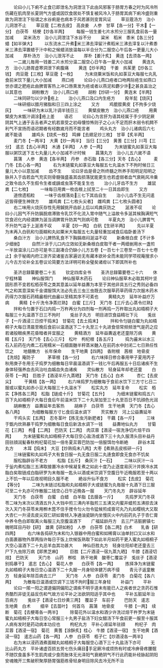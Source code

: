 <!-- { "loadSidebar": true } -->
　　论曰小儿下痢不止食已即泄名为洞泄注下此由风邪客于肠胃方春之时为风冷所伤藏在肌肉至长夏阴气方盛或因饮食居处不慎复被风冷入于肠胃其病下痢冷盛则重故为洞泄注下俗谓之水谷痢是也病本于风若甚则变胃风证
　　草豆蔲汤方　治小儿洞泄不止
　　草豆蔲【二枚去皮】　高良姜　人参　甘草【各一分】干木【一分】　白茯苓　桔梗【炒各半两】
　　每服一钱生姜七片水煎分三服乳食前各一量加减
　　梁米汤方　治小儿洞泄注下水谷不分
　　粱米　稻米　黍米【各三分】　蜡【如半弹大】
　　以东流水二升煮米三沸去滓留汁煮稻米三沸去滓复以汁煮黍米三沸去滓置蜡于汁中和之候蜡消放温每以半合分为二服空心午后各一更量儿大小加减
　　厚朴汤方　治小儿泄泻不止
　　厚朴【姜汁炙】　黄连【去须各一两】
　　一二嵗儿毎用一钱姜二片水煎分温二服空心日午各一量大小加减
　　黄连丸方　治小儿肠胃虚寒洞泄下痢腹痛
　　黄连【炒半两】　干姜　呉茱茰【炒各三钱】　肉豆蔲【三枚】草豆蔲【一枚】
　　为末烧粟米饭和丸如菉豆大每服七丸乳食前米饮下量儿大小加减
　　燕口疮
　　论曰小儿燕口疮者口吻两际疮生如燕口世亦谓之肥疮此由脾胃客热上冲口唇熏发为疮或者以燕泥和麝少许之甚良盖治之以其意也
　　胡粉散方　治小儿燕口疮
　　胡粉【炒研一分】　黄连末【半两】
　　二味同研匀以少许疮上
　　治小儿燕口及口内生疮方
　　羖羊髭【烧灰】
　　一味研细以腊月猪脂和日三四上涂之
　　又方
　　鸡膍胵黄皮【不拘多少烧灰】
　　一味研为末以乳汁调半钱日三
　　黄檗皮散方　治小儿燕口疮
　　用黄檗皮为末甑汁调涂疮上差
　　语迟
　　论曰心为言肝为语其经属于手少阴足厥阴其气上通于舌舌者声之机若禀受之初母懐惊怖则子之心火不足而肝木弱令机闗不利气不宣扬而语迟期者有经数嵗月而不能言者
　　鸡头丸方　治小儿诸病后六七嵗不能语
　　雄鸡头【烧炙一枚】　鸣蝉【去翅足炒三枚】　甘草【炙半两】
　　麦门冬【一两半】　大黄【炒一两半】　当归【三分】　黄蓍【三分】川芎【三分】　逺志【去心半两】　木通【半两】　人参【一两】
　　为末链蜜丸如菉豆大每服以粥饮送下五七丸量儿大小加减不计时候
　　菖蒲丸方　治小儿五六嵗不语
　　菖蒲　人参　黄连【各半两】　丹参　赤石脂【各三分】天冬【去心】　　　麦门冬【去心各一两】
　　右为末链蜜丸如菉豆大每服五七丸温水下不拘时候日三量儿大小以意加减
　　齿不生
　　论曰牙齿是骨之所终髓之所养手阳明足阳明之脉并入于齿若血气充实则骨髓强盛虽其齿损落犹能更生也若虚弱者血气衰耗风冷乗之致令齿久不生假令生者或龋或虫落不能复生也
　　治小儿牙齿不生方
　　雄鼠粪【二七枚】
　　一味每日用粪一枚齿根上拭至二十一日其齿即生
　　又方
　　道傍遗稻粒
　　一味于齿根落处三七下其齿自生
　　治小儿齿不生无问逺近皆得便生神效方
　　雄鸡粪【二七枚头尖者】　雌鸡粪【二七枚头圆者】
　　右二味用火烧灰存性先用鍼挑开齿龂上后以鸡粪灰防之
　　涎液不収
　　论曰小儿因气不升防膈脘痞滞致令乳饮不化流入胃中随气上溢故令多涎其候胸满短气饮食迟化内经谓脾为涎当调脾胃升防其气则病可愈
　　半夏丸方　治小儿脾胃气不升防气溢于上涎液不収
　　半夏【炒一两】　白矾【生研半两】
　　先以半夏为末再入白矾和匀面糊和丸如粟米大每服五七丸量轻重加减食后临卧姜汤下
　　桑白汁方　治小儿脾热乳食不下胸膈痞闷涎溢不収
　　新桑根白皮【不计多少细剉】
　　自然汁涂于儿口内立效如无新桑根白皮取干者一两细剉用水一盏煎一半放温涂儿口亦可是书三副凑合仍缺小儿方五卷【一百七十三卷至一百七十七卷止】余于秘阁内府江浙齐梁诸鉴古家遍访无有藏本欲补全而未能同学项视庵搜求小儿今古方论补全五卷议论简要方法详明可称全璧矣诸疳以下即其所补也



　　圣济总録纂要卷二十五
　　钦定四库全书
　　圣济总録纂要卷二十六
　　休宁程林纂
　　神仙服饵门
　　神仙服草木药石
　　论曰神仙服草木必取其柯叶坚固形质不变若松栢茯苓之类其意盖以延年益夀为本至于其他非具五行之秀则必备四气之和其意深矣千金谓服饵大法必先去三虫三虫既去次服草药草药得力次服木药木药得力次服石药精麄相代由麄以至精其序不可紊也
　　黄精丸方　延年补益疗万病
　　黄精【十斤洗令净蒸烂熟】　白蜜【三斤】　天门冬【三斤去心蒸令烂熟】
　　拌和令匀置于石臼内捣一万杵再分为四剂每一剂再捣一万杵取出丸如梧桐子大每服三十丸温酒下日三不拘时
　　兎丝子丸方　明目进饮食益精壮下元
　　兎丝子【一斤酒浸三日控干捣末】　甘菊花【去土捣末】
　　拌和令匀链白蜜为丸如梧桐子大每日清晨至晚后食前以温酒送下二十丸至三十丸进食倍常频频泄气是药之应若诸般眼疾黒花昏暗者并宜服之
　　黄精酒方　延年益夀返老还童除万病
　　黄精【五斤】　天门冬【去心三斤】　松叶　枸杞根【各五斤】
　　捣为麄末以水三石入前药在内煮二石用糯米一石细面麯半秤蒸米麯入在前药水中封闭二七日熟任性饮之
　　地髓散方　长年保命
　　生干地黄【四两】　香附根　茜根　地骨皮【洗焙】庵防子　　　茅草根【各一分】
　　右六味择日修合春用甲子夏用丙子秋用庚子冬用壬子捣罗为细散每日早晨温酒调下一钱匕午后再服五十日后诸疾不生身体轻强养血去风治吐血衂血失血诸疾
　　灵仙散方　轻身延年却老还童
　　白茯苓【一两】　巨胜子【酒浸半斤九蒸晒】　天门冬【去心】白术　　　杏仁【去皮尖】　　　干黄精【各一两】
　　右六味捣罗为细散每于食前水饮下三方寸匕日二服或以蜜丸如赤小豆大每服三十丸温水下
　　松实丸方　延年复命
　　松实　栢实【净拣各三两】　松脂【链成十斤】　甘菊花【五升】
　　为细末链蜜和捣五六百下丸如梧桐子大每日食后午前温米饮下二十丸渐加至三十丸至百日不饥顔色光润
　　胡麻散方　益夀延年去客热
　　胡麻子　白茯苓　生干地黄　天门冬【去心各八两】
　　为细散每服方寸匕食后温水调下
　　芡实散方　河上公益夀延年
　　干鸡头实【五两】　忍冬茎叶【拣无虫汚新肥者】　干藕【各一斤】
　　三味于甑内炊熟暴干捣罗为细散每日食后新汲水调下一钱
　　益夀地仙丸方
　　甘菊花【三两】　枸【二两】　巴防天【二两】　肉苁蓉【酒浸一宿洗浄切片焙干四两】
　　为末链蜜和丸如梧桐子大每日空心盐汤或酒下三十丸久服清头目补益丹田驻顔润髪春秋枸杞菊花加一倍冬夏苁蓉巴防加一倍服饵勿令断絶
　　辟谷木耳丸方
　　木耳【捣末】　大豆【炒熟捣末八两】大枣【煮熟去皮核研一斤】
　　三味链蜜和丸如鸡子大有食日服一丸无食日服二丸逄食即食无食亦不饥矣
　　服松脂辟谷不老方
　　松脂【五斤】　桑灰汁【一石】
　　二味以灰汁一斗于釡内煮松脂三五沸取接置冷水中候凝复煮之如此十度乃止逐度易灰汁并换冷水其脂白矣取链成白脂研罗为末毎服一匙头以酒或米饮调下空腹日午近晩服若至十两以上不饥一年以后夜视明目久服不老
　　絶谷升仙不食方
　　松实【去皮】　菊花【等分】
　　二味为末链过松脂和丸如梧桐子大或链蜜为丸毎服十丸酒下日三服可至二十丸亦可作散服二钱空心日午近晩各一服
　　天门冬丸方　辟谷延年
　　天门冬　白茯苓　白蜜　白蜡　白羊脂【去膜各一斤】
　　先捣罗天门冬茯苓二味为末次以清酒五升入大铛中煎三沸内羊脂煎三五沸又内蜜并蜡煎五沸掠去沫次入天门冬茯苓末用栁木箆不住手搅令匀火勿令猛候煎成膏可丸乃丸如樱桃大又取大杏仁一升浸去皮尖双仁研如膏倾入净通油瓷缾内坐慢灰火中内前药丸子于杏仁膏中养令色白即取离火每服三丸空腹温酒下
　　广福延龄丹方　去三尸洁脏腑镇七魄明耳目丹砂【研】　雄黄【研如粉】　人参　白茯苓【各二两】白术　　乳香【研四两】
　　右六味各捣研为末和匀入银器中用白蜜和如稀膏以油单封口又以水和白面裹器物外厚两指许每日于饭上炊候饭熟取下如此半月如药干更入蜜丸如梧桐子大空心温酒下二十丸忌羊血其功甚大
　　神仙巨胜丸方　轻身壮阳却老还童去三尸下九虫除万病【即黒芝麻】
　　巨胜【二斤酒浸一宿九蒸九晒】　牛膝【酒浸切焙】　巴防天
　　天门冬　山药　栁桂　熟干地黄　酸枣仁覆盆子　兎丝子【酒浸别捣暴干】　逺志【去心】　菊花人参　　白茯苓【各一两】
　　拣择净为末链蜜丸如梧桐子大毎日空心温酒下二十丸服一月身轻体健万病不侵
　　青元子返童散方　轻身延年除百病去三尸
　　天门冬　人参　白茯苓　麦门冬　白菊花【各六两】
　　为散每日温酒或饮调下三钱不拘时服三年身轻
　　补益门
　　平补
　　论曰一隂一阳之谓道偏阴偏阳之谓疾不明乎道未有能已人之疾者世之贪药石惟务酷烈非徒无益反伤和气故方论平补之法欲阴阳适乎其中也
　　平补五脏延年治百病方
　　兎丝子【酒浸七日炒黄三两】　覆盆子　车前子
　　巴防天　逺志　　生地黄　白术
　　细辛【去苗叶】　何首乌　菖蒲　地骨皮
　　牛膝【一两】　续断　菊花【去梗蕚各一两半】
　　除菊花外以温水和酒少许洗过焙干杵罗为末链蜜丸如梧桐子大每日空心常服三十丸男子盐汤下妇女醋汤下午食前更一服至十服其人病有发时是药动病本功应也
　　枸杞丸方　平补心肾延年驻顔
　　枸杞子　肉苁蓉【酒浸一宿】　菊花　黄蓍【涂酥炙】桂心　牛膝【酒浸一宿】　生干地黄【酒浸一宿】　逺志山药【各一两】　人参　白茯苓　栢子仁【炒酒浸各一两半】
　　右为末以浸药酒煮面糊丸如梧桐子大每服空心酒下三十丸盐汤下亦可
　　无比山药丸方　平补诸虚百损五劳七伤头痛目手足厥冷或烦热有时或冷痹骨疼腰髋不随饮食虽多不生肌肉或少食而胀体无光泽阳气衰絶阴气不行此药能补经脉起阴阳安魂魄开三焦破积聚厚肠胃强筋练骨轻身明目除风去冷无所不治
